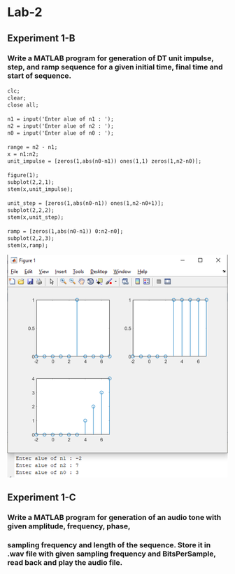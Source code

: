 # Lab-2
## Experiment 1-B
###  Write a MATLAB program for generation of DT unit impulse, step, and ramp sequence for a given initial time, final time and start of sequence.

    clc;
    clear;
    close all;

    n1 = input('Enter alue of n1 : ');
    n2 = input('Enter alue of n2 : ');
    n0 = input('Enter alue of n0 : ');

    range = n2 - n1;
    x = n1:n2;
    unit_impulse = [zeros(1,abs(n0-n1)) ones(1,1) zeros(1,n2-n0)];

    figure(1);
    subplot(2,2,1);
    stem(x,unit_impulse);

    unit_step = [zeros(1,abs(n0-n1)) ones(1,n2-n0+1)];
    subplot(2,2,2);
    stem(x,unit_step);

    ramp = [zeros(1,abs(n0-n1)) 0:n2-n0];
    subplot(2,2,3);
    stem(x,ramp);

![](Images/Image_1.PNG)


## Experiment 1-C
###  Write a MATLAB program for generation of an audio tone with given amplitude, frequency, phase,
### sampling frequency and length of the sequence. Store it in .wav file with given sampling frequency and BitsPerSample, read back and play the audio file.

